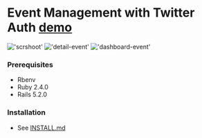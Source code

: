 # Event Management with Twitter Auth [demo](https://intense-spire-58041.herokuapp.com/)

!['scrshoot'](https://screenshotscdn.firefoxusercontent.com/images/9e18ccf2-1863-4302-8039-49e8f3102c7e.png)
!['detail-event'](https://screenshotscdn.firefoxusercontent.com/images/6375ff91-7d9a-435c-80b5-93bb27afe0c1.png)
!['dashboard-event'](https://screenshotscdn.firefoxusercontent.com/images/eeb97d98-b614-4485-b69c-7102e675c69f.png)

### Prerequisites
- Rbenv
- Ruby 2.4.0
- Rails 5.2.0

### Installation
- See [INSTALL.md](https://github.com/mkhuda/loket-event/blob/master/INSTALL.md)
